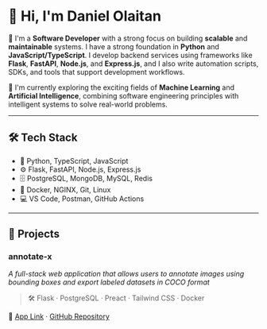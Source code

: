 # 👋 Hi, I'm Daniel Olaitan

🚀 I'm a **Software Developer** with a strong focus on building **scalable** and **maintainable** systems. I have a strong foundation in **Python** and **JavaScript/TypeScript**. I develop backend services using frameworks like **Flask**, **FastAPI**, **Node.js**, and **Express.js**, and I also write automation scripts, SDKs, and tools that support development workflows.

🤖 I'm currently exploring the exciting fields of **Machine Learning** and **Artificial Intelligence**, combining software engineering principles with intelligent systems to solve real-world problems.

---

## 🛠 Tech Stack

- 🐍 Python, TypeScript, JavaScript
- ⚙️ Flask, FastAPI, Node.js, Express.js
- 🗄️ PostgreSQL, MongoDB, MySQL, Redis
- 🐳 Docker, NGINX, Git, Linux
- 💻 VS Code, Postman, GitHub Actions

---

## 📂 Projects

### annotate-x

*A full-stack web application that allows users to annotate images using bounding boxes and export labeled datasets in COCO format*

> 🛠 Flask · PostgreSQL · Preact · Tailwind CSS · Docker

🔗 [App Link](https://annotate-x.onrender.com) · [GitHub Repository](https://github.com/daniell-olaitan/annotate-x)



